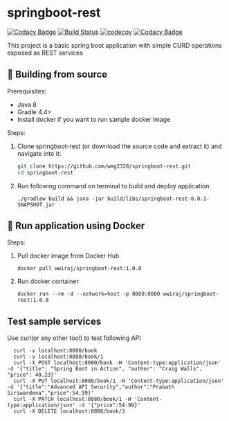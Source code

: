 # springboot-rest
[![Codacy Badge](https://api.codacy.com/project/badge/Grade/6a575814d7c844d48ce5ebaf9a931c1c)](https://app.codacy.com/app/wmg2328/springboot-rest?utm_source=github.com&utm_medium=referral&utm_content=wmg2328/springboot-rest&utm_campaign=Badge_Grade_Settings)
[![Build Status](https://travis-ci.org/wmg2328/springboot-rest.svg?branch=master)](https://travis-ci.org/wmg2328/springboot-rest)
[![codecov](https://codecov.io/gh/wmg2328/springboot-rest/branch/master/graph/badge.svg)](https://codecov.io/gh/wmg2328/springboot-rest)
[![Codacy Badge](https://api.codacy.com/project/badge/Grade/509fcd5b312441aba78347d275f67969)](https://www.codacy.com/app/wmg2328/springboot-rest?utm_source=github.com&amp;utm_medium=referral&amp;utm_content=wmg2328/springboot-rest&amp;utm_campaign=Badge_Grade)

This project is a basic spring boot application with simple CURD operations exposed as REST services

## 🔨 Building from source

Prerequisites:

- Java 8
- Gradle 4.4>
- Install docker if you want to run sample docker image

Steps:

1. Clone springboot-rest (or download the source code and extract it) and navigate
  into it:

   ```sh
   git clone https://github.com/wmg2328/springboot-rest.git
   cd springboot-rest
   ```

2. Run following command on terminal to build and deploy application:

   ```./gradlew build && java -jar build/libs/springboot-rest-0.0.1-SNAPSHOT.jar```
   
## :whale: Run application using Docker

Steps:

1. Pull docker image from Docker Hub
  
    ```docker pull wwiraj/springboot-rest:1.0.0```
  
2. Run docker container

    ```docker run --rm -d --network=host -p 8080:8080 wwiraj/springboot-rest:1.0.0```
    
## Test sample services

Use curl(or any other tool) to test following API

      curl -v localhost:8080/book
      curl -v localhost:8080/book/1
      curl -X POST localhost:8080/book -H 'Content-type:application/json' -d '{"title": "Spring Boot in Action", "author": "Craig Walls", "price": 40.23}'
      curl -X PUT localhost:8080/book/1 -H 'Content-type:application/json' -d '{"title":"Advanced API Security","author":"Prabath Siriwardena","price":54.99}'
      curl -X PATCH localhost:8080/book/1 -H 'Content-type:application/json' -d '{"price":54.99}'
      curl -X DELETE localhost:8080/book/3

    
    

